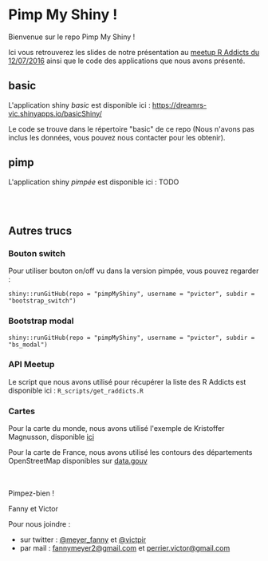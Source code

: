 # Pimp My Shiny !

Bienvenue sur le repo Pimp My Shiny !

Ici vous retrouverez les slides de notre présentation au [meetup R Addicts du 12/07/2016](http://www.meetup.com/fr-FR/rparis/events/232196288/) ainsi que le code des applications que nous avons présenté.

## basic
L'application shiny *basic* est disponible ici :  https://dreamrs-vic.shinyapps.io/basicShiny/

Le code se trouve dans le répertoire "basic" de ce repo (Nous n'avons pas inclus les données, vous pouvez nous contacter pour les obtenir).


## pimp
L'application shiny *pimpée* est disponible ici : TODO



<br><br>

## Autres trucs

### Bouton switch
Pour utiliser bouton on/off vu dans la version pimpée, vous pouvez regarder :

```{r}
shiny::runGitHub(repo = "pimpMyShiny", username = "pvictor", subdir = "bootstrap_switch")
```

### Bootstrap modal 

```{r}
shiny::runGitHub(repo = "pimpMyShiny", username = "pvictor", subdir = "bs_modal")
```


### API Meetup
Le script que nous avons utilisé pour récupérer la liste des R Addicts est disponible ici : `R_scripts/get_raddicts.R`


### Cartes
Pour la carte du monde, nous avons utilisé l'exemple de Kristoffer Magnusson, disponible [ici](http://rpsychologist.com/working-with-shapefiles-projections-and-world-maps-in-ggplot) 

Pour la carte de France, nous avons utilisé les contours des départements OpenStreetMap disponibles sur [data.gouv](https://www.data.gouv.fr/fr/datasets/contours-des-departements-francais-issus-d-openstreetmap/) 

<br>
<br>
Pimpez-bien !

Fanny et Victor


Pour nous joindre :

* sur twitter : [@meyer_fanny](https://twitter.com/meyer_fanny) et [@victpir](https://twitter.com/Victpir)
* par mail : fannymeyer2@gmail.com et perrier.victor@gmail.com


